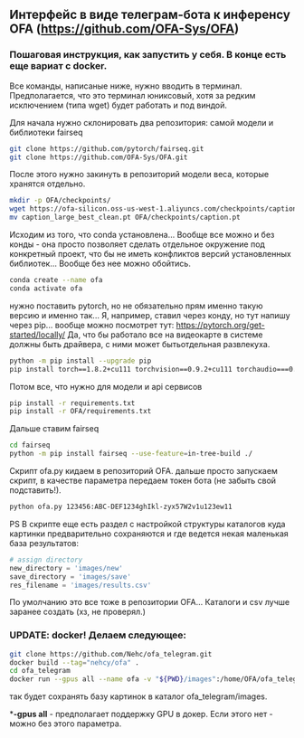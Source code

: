 ## Интерфейс в виде телеграм-бота к инференсу OFA (https://github.com/OFA-Sys/OFA)

### Пошаговая инструкция, как запустить у себя. В конце есть еще вариат с docker. 

Все команды, написаные ниже, нужно вводить в терминал. Предполагается, что это терминал юниксовый, хотя за редким исключением (типа wget) будет работать и под виндой.

Для начала нужно склонировать два репозитория: самой модели и библиотеки fairseq

```bash
git clone https://github.com/pytorch/fairseq.git
git clone https://github.com/OFA-Sys/OFA.git
```

После этого нужно закинуть в репозиторий модели веса, которые хранятся отдельно.


```bash
mkdir -p OFA/checkpoints/
wget https://ofa-silicon.oss-us-west-1.aliyuncs.com/checkpoints/caption_large_best_clean.pt
mv caption_large_best_clean.pt OFA/checkpoints/caption.pt
```

Исходим из того, что conda установлена... Вообще все можно и без конды - она просто позволяет сделать отдельное окружение под конкретный проект, что бы не иметь конфликтов версий установленных библиотек... Вообще без нее можно обойтись.


```bash
conda create --name ofa
conda activate ofa 
```

нужно поставить pytorch, но не обязательно прям именно такую версию и именно так... Я, например, ставил через конду, но тут напишу через pip... вообще можно посмотрет тут: https://pytorch.org/get-started/locally/ Да, что бы работало все на видеокарте в системе должны быть драйвера, с ними может бытьотдельная развлекуха.


```bash
python -m pip install --upgrade pip
pip install torch==1.8.2+cu111 torchvision==0.9.2+cu111 torchaudio===0.8.2 -f https://download.pytorch.org/whl/lts/1.8/torch_lts.html
```
Потом все, что нужно для модели и api сервисов

```bash
pip install -r requirements.txt
pip install -r OFA/requirements.txt
```
Дальше ставим fairseq

```bash
cd fairseq
python -m pip install fairseq --use-feature=in-tree-build ./
```

Скрипт ofa.py кидаем в репозиторий OFA. дальше просто запускаем скрипт, в качестве параметра передаем токен бота (не забыть свой подставить!).

```bash
python ofa.py 123456:ABC-DEF1234ghIkl-zyx57W2v1u123ew11
```

PS В скрипте еще есть раздел с настройкой структуры каталогов куда картинки предварительно сохраняются и где ведется некая маленькая база результатов: 

```python
# assign directory
new_directory = 'images/new'
save_directory = 'images/save'
res_filename = 'images/results.csv'
```

По умолчанию это все тоже в репозитории OFA... Каталоги и csv лучше заранее создать (хз, не проверял.) 

### UPDATE: docker! Делаем следующее:  

```bash
git clone https://github.com/Nehc/ofa_telegram.git
docker build --tag="nehcy/ofa" .
cd ofa_telegram
docker run --gpus all --name ofa -v "${PWD}/images":/home/OFA/ofa_telegram/images -e TG_TOKEN=123456:ABC-DEF1234ghIkl-zyx57W2v1u123ew11 
```
так будет сохранять базу картинок в каталог ofa_telegram/images.

\***-gpus all** - предполагает поддержку GPU в докер. Если этого нет - можно без этого параметра. 


